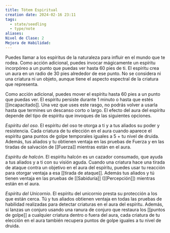```yaml
---
title: Tótem Espiritual
creation date: 2024-02-16 23:11
tags:
  - state/seedling
  - type/note
aliases: 
Nivel de Clase: 2
Mejora de Habilidad:
---
```

Puedes llamar a los espíritus de la naturaleza para influir en el mundo que te rodea. Como acción
adicional, puedes invocar mágicamente un espíritu incorpóreo a un punto que puedas ver hasta 60
pies de ti. El espíritu crea un aura en un radio de 30 pies alrededor de ese punto. No se considera ni una criatura ni un objeto, aunque tiene el aspecto espectral de la criatura que representa.

Como acción adicional, puedes mover el espíritu hasta 60 pies a un punto que puedas ver. El espíritu persiste durante 1 minuto o hasta que estés [[incapacitado]]. Una vez que uses este rasgo, no podrás volver a usarla hasta que termines un descanso corto o largo.
El efecto del aura del espíritu depende del tipo de espíritu que invoques de las siguientes opciones.

*Espíritu del oso*. El espíritu del oso te otorga a ti y a tus aliados su poder y resistencia. Cada criatura de tu elección en el aura cuando aparece el espíritu gana puntos de golpe temporales iguales a 5 + tu nivel de druida. Además, tus aliados y tu obtienen ventaja en las pruebas de Fuerza y en las tiradas de salvación de [[Fuerza]] mientras están en el aura.

*Espíritu de halcón*. El espíritu halcón es un cazador consumado, que ayuda a tus aliados y a ti con su visión aguda. Cuando una criatura hace una tirada de ataque contra un objetivo en el aura del
espíritu, puedes usar tu reacción para otorgar ventaja a esa [[tirada de ataque]]. Además tus aliados y tú tienen ventaja en las pruebas de [[Sabiduría]] ([[Percepción]]) mientras están en el aura.

*Espíritu del Unicornio*. El espíritu del unicornio presta su protección a los que están cerca. Tú y tus
aliados obtienen ventaja en todas las pruebas de habilidad realizadas para detectar criaturas en el
aura del espíritu. Además, si lanzas un conjuro usando una ranura de conjuro que restaura los
[[puntos de golpe]] a cualquier criatura dentro o fuera del aura, cada criatura de tu elección en el aura también recupera puntos de golpe iguales a tu nivel de druida.
